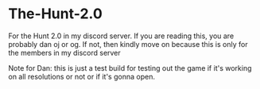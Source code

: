 # The-Hunt-2.0
For the Hunt 2.0 in my discord server.
If you are reading this, you are probably dan oj or og. If not, then kindly move on because this is only for the members in my discord server


Note for Dan: this is just a test build for testing out the game if it's working on all resolutions or not or if it's gonna open.
